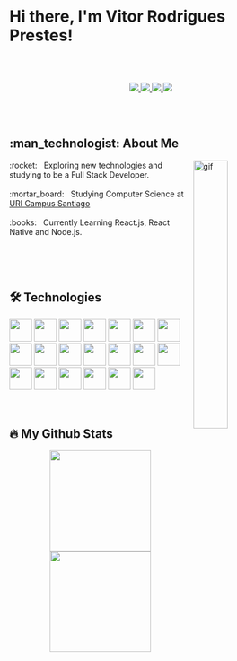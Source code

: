 # Hi there, I'm Vitor Rodrigues Prestes!
<br></br>

[comment]: <> (CONTACT ME AREA.)
<p align="center" width=100%>
 <a href="https://www.linkedin.com/in/prestesvitor"/>
  <img src="https://img.shields.io/badge/-Vitor%20Prestes-dd0606?style=for-the-badge&logo=Linkedin&logoColor=white&color=blue&link=https://linkedin.com/in/prestesvitor/"/>
 </a>
 <a href="https://www.instagram.com/vitorprestez/">
  <img src="https://img.shields.io/badge/-@vitorprestez_-dd0606?&style=for-the-badge&logo=instagram&logoColor=white&color=blueviolet&link=https://instagram.com/vitorprestez"/>
 </a>
 <a href="mailto:vitorprestes2008@gmail.com">
  <img src="https://img.shields.io/badge/-vitorprestes2008@gmail.com-dd0606?style=for-the-badge&logo=Gmail&logoColor=white"/>
 </a>
 <a href="https://www.facebook.com/vitorprestez/"/>
  <img src="https://img.shields.io/badge/-Vitor%20Prestes-dd0606?style=for-the-badge&logo=Facebook&logoColor=white&color=blue&link=https://www.facebook.com/vitorprestez/"/>
 </a>
</p>
<br></br>

[//]: <> (ABOUT ME AREA)
<p>
 <h2>:man_technologist: About Me </h2>
 <img width=35% src="https://raw.githubusercontent.com/gist/patevs/b007a0e98fb216438d4cbf559fac4166/raw/88f20c9d749d756be63f22b09f3c4ac570bc5101/programming.gif" width="350px" min-width="350px" max-width="350px" align="right" alt="gif"> 
 :rocket: &nbsp; Exploring new technologies and studying to be a Full Stack Developer.<br></br>
 :mortar_board:	 &nbsp; Studying Computer Science at <a href='http://www1.urisantiago.br/'>URI Campus Santiago</a><br></br>
 :books: &nbsp; Currently Learning React.js, React Native and Node.js.<br></br>
</p>
<br></br>
 
[//]: <> (TECHNOLOGIES AREA)
## :hammer_and_wrench: Technologies
<div>
 <a href='https://www.javascript.com/'><img width=40px src="https://cdn.jsdelivr.net/gh/devicons/devicon/icons/javascript/javascript-plain.svg" /></a>
 <a href='https://www.typescriptlang.org/'><img width=40px src="https://cdn.jsdelivr.net/gh/devicons/devicon/icons/typescript/typescript-plain.svg"/></a>
 <a href='https://reactnative.dev/'><img width=40px src="https://cdn.jsdelivr.net/gh/devicons/devicon/icons/react/react-original-wordmark.svg" /></a>
 <a href='https://reactjs.org/'><img width=40px src="https://cdn.jsdelivr.net/gh/devicons/devicon/icons/react/react-original.svg" /></a>
 <a href='https://redux.js.org/'><img width=40px src="https://cdn.jsdelivr.net/gh/devicons/devicon/icons/redux/redux-original.svg" /></a>
 <a href='https://www.w3.org/html/'><img width=40px src="https://cdn.jsdelivr.net/gh/devicons/devicon/icons/html5/html5-plain-wordmark.svg" /></a>
 <a href='https://www.w3schools.com/css/'><img width=40px src="https://cdn.jsdelivr.net/gh/devicons/devicon/icons/css3/css3-plain-wordmark.svg" /></a>
 <a href='https://getbootstrap.com/'><img width=40px src="https://cdn.jsdelivr.net/gh/devicons/devicon/icons/bootstrap/bootstrap-plain-wordmark.svg" /></a>
 <a href='https://mui.com/pt/'><img width=40px src="https://cdn.jsdelivr.net/gh/devicons/devicon/icons/materialui/materialui-original.svg" /></a>
 <a href='https://styled-components.com/'><img width=40px src="https://camo.githubusercontent.com/ad7e3fc26ea2574642006cd00b537e82e2500a3b1b8edae1431be9bf9dec87d0/68747470733a2f2f7777772e7374796c65642d636f6d706f6e656e74732e636f6d2f61746f6d2e706e67"/></a>
 <a href="https://cssinjs.org/"><img width=40px src="https://cssinjs.org/images/favicon.ico" /></a>
 <a href='https://sass-lang.com/'><img width=40px src="https://cdn.jsdelivr.net/gh/devicons/devicon/icons/sass/sass-original.svg" /></a>
 <a href='https://nodejs.org/en/'><img width=40px src="https://cdn.jsdelivr.net/gh/devicons/devicon/icons/nodejs/nodejs-original.svg" /></a>
 <a href='https://graphql.org/'><img width=40px src="https://cdn.jsdelivr.net/gh/devicons/devicon/icons/graphql/graphql-plain-wordmark.svg" /></a>
 <a href='https://jestjs.io/'><img width=40px src="https://cdn.jsdelivr.net/gh/devicons/devicon/icons/jest/jest-plain.svg" /></a>
 <a href='https://git-scm.com/'><img width=40px src="https://cdn.jsdelivr.net/gh/devicons/devicon/icons/git/git-original.svg" /></a>
 <a href='https://www.adobe.com/br/products/photoshop.html'><img width=40px src="https://cdn.jsdelivr.net/gh/devicons/devicon/icons/photoshop/photoshop-plain.svg" /></a>
 <a href='https://www.adobe.com/br/products/illustrator.html'><img width=40px src="https://cdn.jsdelivr.net/gh/devicons/devicon/icons/illustrator/illustrator-plain.svg" /></a>
 <a href='https://www.figma.com/'><img width=40px src="https://cdn.jsdelivr.net/gh/devicons/devicon/icons/figma/figma-original.svg" /></a>
 <a href='https://www.mongodb.com/pt-br'><img width=40px src="https://cdn.jsdelivr.net/gh/devicons/devicon/icons/mongodb/mongodb-plain-wordmark.svg" /></a>
</div>
<br></br>
 
[//]: <> (MY GITHUB STATS AREA)
## :fire: My Github Stats
<p align='center'>
 <a href='https://github.com/vitorprestez'><img height="180em" src='https://github-readme-stats.vercel.app/api?username=vitorprestez&theme=aura&show_icons=true&hide_border=true'/></a>
 <a href='https://github.com/vitorprestez'><img height="180em" src='https://github-readme-stats.vercel.app/api/top-langs/?username=vitorprestez&layout=compact&theme=aura&hide_border=true'/></a>
</p>

